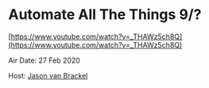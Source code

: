 # Automate All The Things 9/?

[https://www.youtube.com/watch?v=_THAWz5ch8Q](https://www.youtube.com/watch?v=_THAWz5ch8Q)

Air Date: 27 Feb 2020

Host: [Jason van Brackel](twitter.com/jasonvanbrackel)